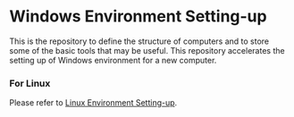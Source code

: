# Windows Environment Setting-up

This is the repository to define the structure of computers and to store some of the basic tools that may be useful.
This repository accelerates the setting up of Windows environment for a new computer.




### For Linux
Please refer to [Linux Environment Setting-up](https://github.com/AlexanderInUM/LinuxEnvSettingUp).